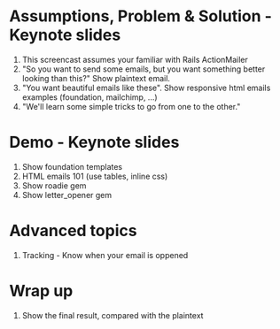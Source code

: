# Assumptions, Problem & Solution - Keynote slides

1. This screencast assumes your familiar with Rails ActionMailer
2. "So you want to send some emails, but you want something better looking than this?" Show plaintext email.
3. "You want beautiful emails like these". Show responsive html emails examples (foundation, mailchimp, ...)
4. "We'll learn some simple tricks to go from one to the other."

# Demo - Keynote slides
1. Show foundation templates
2. HTML emails 101 (use tables, inline css)
3. Show roadie gem
4. Show letter_opener gem

# Advanced topics
1. Tracking - Know when your email is oppened

# Wrap up
1. Show the final result, compared with the plaintext
